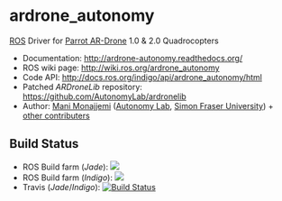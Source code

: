 # ardrone_autonomy 

[ROS](http://ros.org) Driver for [Parrot AR-Drone](http://ardrone2.parrot.com/) 1.0 & 2.0 Quadrocopters

* Documentation: http://ardrone-autonomy.readthedocs.org/
* ROS wiki page: http://wiki.ros.org/ardrone_autonomy
* Code API: http://docs.ros.org/indigo/api/ardrone_autonomy/html
* Patched _ARDroneLib_ repository: https://github.com/AutonomyLab/ardronelib
* Author: [Mani Monajjemi](http://mani.im) ([Autonomy Lab](http://autonomylab.org), [Simon Fraser University](http://www.sfu.ca)) + [other contributers](http://ardrone-autonomy.readthedocs.org/en/latest/contributers.html)

## Build Status

* ROS Build farm (_Jade_): [![](http://jenkins.ros.org/buildStatus/icon?job=devel-jade-ardrone_autonomy)](http://jenkins.ros.org/job/devel-jade-ardrone_autonomy/)
* ROS Build farm (_Indigo_): [![](http://jenkins.ros.org/buildStatus/icon?job=devel-indigo-ardrone_autonomy)](http://jenkins.ros.org/job/devel-indigo-ardrone_autonomy)
* Travis (_Jade_/_Indigo_): [![Build Status](https://travis-ci.org/AutonomyLab/ardrone_autonomy.svg?branch=indigo-devel)](https://travis-ci.org/AutonomyLab/ardrone_autonomy)


